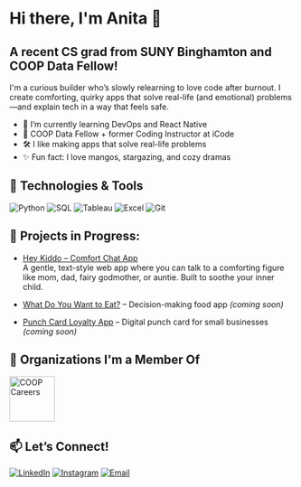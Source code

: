 # Hi there, I'm Anita 👋  
## A recent CS grad from SUNY Binghamton and COOP Data Fellow!
I'm a curious builder who’s slowly relearning to love code after burnout.
I create comforting, quirky apps that solve real-life (and emotional) problems—and explain tech in a way that feels safe.

- 🌱 I’m currently learning DevOps and React Native
- 🧠 COOP Data Fellow + former Coding Instructor at iCode
- 🛠️ I like making apps that solve real-life problems
- ✨ Fun fact: I love mangos, stargazing, and cozy dramas

## 🔧 Technologies & Tools
![Python](https://img.shields.io/badge/Python-black?logo=python&logoColor=white)
![SQL](https://img.shields.io/badge/SQL-blue?logo=sqlite&logoColor=white)
![Tableau](https://img.shields.io/badge/Tableau-orange?logo=tableau&logoColor=white)
![Excel](https://img.shields.io/badge/Excel-green?logo=microsoft-excel&logoColor=white)
![Git](https://img.shields.io/badge/Git-black?logo=git&logoColor=orange)

## 📂 Projects in Progress:

- [Hey Kiddo – Comfort Chat App](https://hey-kiddo-lite.vercel.app/)  
A gentle, text-style web app where you can talk to a comforting figure like mom, dad, fairy godmother, or auntie. Built to soothe your inner child.

- [What Do You Want to Eat?](#) – Decision-making food app *(coming soon)*  
-  [Punch Card Loyalty App](#) – Digital punch card for small businesses *(coming soon)*


## 🤝 Organizations I'm a Member Of
<p align="left">
  <a href="https://www.coopcareers.org/" target="_blank" rel="noreferrer">
    <img src="https://www.coopcareers.org/hubfs/Logos/COOP%20logo%20circle%20transparent.png" alt="COOP Careers" height="80"/>
  </a>
</p>

## 📫 Let’s Connect!
[![LinkedIn](https://img.shields.io/badge/LinkedIn-blue?logo=linkedin&logoColor=white)](https://www.linkedin.com/in/HongAnita)
[![Instagram](https://img.shields.io/badge/Instagram-red?logo=instagram&logoColor=white)](https://instagram.com/heyanitaminute)
[![Email](https://img.shields.io/badge/Gmail-red?logo=gmail&logoColor=white)](mailto:anitahong8@gmail.com)
